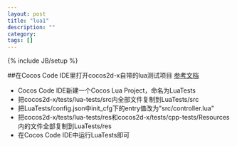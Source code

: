 ```yaml
---
layout: post
title: "lua1"
description: ""
category: 
tags: []
---
```

{% include JB/setup %}

##在Cocos Code IDE里打开cocos2d-x自带的lua测试项目
[参考文档](http://segmentfault.com/a/1190000000629143)

 * Cocos Code IDE新建一个Cocos Lua Project，命名为LuaTests
 * 把cocos2d-x/tests/lua-tests/src内全部文件复制到LuaTests/src
 * 把LuaTests/config.json中init_cfg下的entry值改为"src/controller.lua"
 * 把cocos2d-x/tests/lua-tests/res和cocos2d-x/tests/cpp-tests/Resources内的文件全部复制到LuaTests/res
 * 在Cocos Code IDE中运行LuaTests即可

